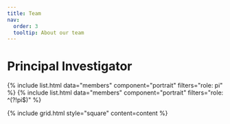 ```yaml
---
title: Team
nav:
  order: 3
  tooltip: About our team
---
```


# Principal Investigator


{% include list.html data="members" component="portrait" filters="role: pi" %}
{% include list.html data="members" component="portrait" filters="role: ^(?!pi$)" %}



{% include grid.html style="square" content=content %}
